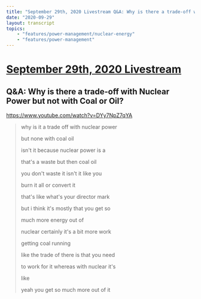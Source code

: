 ```yaml
---
title: "September 29th, 2020 Livestream Q&A: Why is there a trade-off with Nuclear Power but not with Coal or Oil?"
date: "2020-09-29"
layout: transcript
topics:
    - "features/power-management/nuclear-energy"
    - "features/power-management"
---
```

# [September 29th, 2020 Livestream](../2020-09-29.md)
## Q&A: Why is there a trade-off with Nuclear Power but not with Coal or Oil?
https://www.youtube.com/watch?v=DYy7NpZ7qYA
> why is it a trade off with nuclear power
> 
> but none with coal oil
> 
> isn't it because nuclear power is a
> 
> that's a waste but then coal oil
> 
> you don't waste it isn't it like you
> 
> burn it all or convert it
> 
> that's like what's your director mark
> 
> but i think it's mostly that you get so
> 
> much more energy out of
> 
> nuclear certainly it's a bit more work
> 
> getting coal running
> 
> like the trade of there is that you need
> 
> to work for it whereas with nuclear it's
> 
> like
> 
> yeah you get so much more out of it
> 
